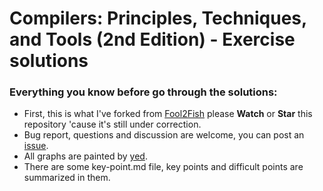 # Compilers: Principles, Techniques, and Tools (2nd Edition) - Exercise solutions

### Everything you know before go through the solutions:

- First, this is what I've forked from [Fool2Fish](https://github.com/fool2fish) please **Watch** or **Star** this repository 'cause it's still under correction.
- Bug report, questions and discussion are welcome, you can post an [issue](https://github.com/neevsamar/dragon-book-exercise-solutions/issues/new).
- All graphs are painted by [yed](http://www.yworks.com/en/).
- There are some key-point.md file, key points and difficult points are summarized in them.